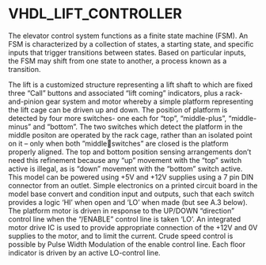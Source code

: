 # VHDL_LIFT_CONTROLLER
The elevator control system functions as a finite state machine (FSM). An FSM is characterized by a collection of states, a starting state, and specific inputs that trigger transitions between states. Based on particular inputs, the FSM may shift from one state to another, a process known as a transition.
<p>
The lift is a customized structure representing a lift shaft to which are fixed three “Call” buttons and associated “lift coming” indicators, plus a rack-and-pinion  gear system and motor whereby a simple platform representing the lift cage can be driven up and down. The position of platform is detected by four more switches- one each for “top”, “middle-plus”, “middle-minus” and “bottom”. The two switches which detect the platform in the middle positon are operated by the rack cage, rather than an isolated point on it – only when both ”middleswitches” are closed is the platform properly aligned. The top and bottom position sensing arrangements don’t need this refinement because any “up” movement with the “top” switch active is illegal, as is “down” movement with 
the “bottom” switch active.
  <br>
This model can be powered using +5V and +12V supplies using a 7 pin DIN connector from an outlet. Simple electronics on a printed circuit board in the model base convert and condition input and outputs, such that each switch provides a logic ‘HI’ when open and ‘LO’ when made (but see A.3 below). The platform motor is driven in response to the UP/DOWN “direction” control line when the “/ENABLE” control line is taken ‘LO’. An integrated motor drive IC is used to provide appropriate connection of the +12V and 0V supplies to the motor, and to limit the current. Crude speed control is possible by Pulse Width Modulation of the enable control line. Each floor indicator is driven by an active LO-control line.
</p>
